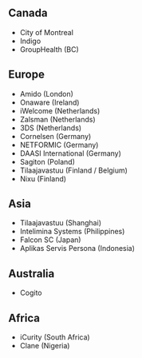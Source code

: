 ## Canada

- City of Montreal
- Indigo
- GroupHealth (BC)

## Europe

- Amido (London)
- Onaware (Ireland)
- iWelcome (Netherlands)
- Zalsman (Netherlands)
- 3DS (Netherlands)
- Cornelsen (Germany)
- NETFORMIC (Germany)
- DAASI International (Germany)
- Sagiton (Poland)
- Tilaajavastuu (Finland / Belgium)
- Nixu (Finland)


## Asia

- Tilaajavastuu (Shanghai)
- Intelimina Systems (Philippines)
- Falcon SC (Japan)
- Aplikas Servis Persona (Indonesia)

## Australia
- Cogito 

## Africa
- iCurity (South Africa)
- Clane (Nigeria)
